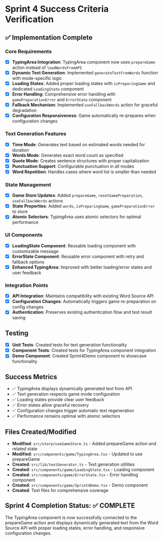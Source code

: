 # Sprint 4 Success Criteria Verification

## ✅ Implementation Complete

### Core Requirements

- [x] **TypingArea Integration**: TypingArea component now uses `prepareGame` action instead of `loadWordsFromAPI`
- [x] **Dynamic Text Generation**: Implemented `generateTextFromWords` function with mode-specific logic
- [x] **Loading States**: Added proper loading states with `isPreparingGame` and dedicated `LoadingState` component
- [x] **Error Handling**: Comprehensive error handling with `gamePreparationError` and `ErrorState` component
- [x] **Fallback Mechanism**: Implemented `useFallbackWords` action for graceful degradation
- [x] **Configuration Responsiveness**: Game automatically re-prepares when configuration changes

### Text Generation Features

- [x] **Time Mode**: Generates text based on estimated words needed for duration
- [x] **Words Mode**: Generates exact word count as specified
- [x] **Quote Mode**: Creates sentence structures with proper capitalization
- [x] **Punctuation Support**: Configurable punctuation in all modes
- [x] **Word Repetition**: Handles cases where word list is smaller than needed

### State Management

- [x] **Game Store Updates**: Added `prepareGame`, `resetGamePreparation`, `useFallbackWords` actions
- [x] **State Properties**: Added `words`, `isPreparingGame`, `gamePreparationError` to store
- [x] **Atomic Selectors**: TypingArea uses atomic selectors for optimal performance

### UI Components

- [x] **LoadingState Component**: Reusable loading component with customizable message
- [x] **ErrorState Component**: Reusable error component with retry and fallback options
- [x] **Enhanced TypingArea**: Improved with better loading/error states and user feedback

### Integration Points

- [x] **API Integration**: Maintains compatibility with existing Word Source API
- [x] **Configuration Changes**: Automatically triggers game re-preparation on config changes
- [x] **Authentication**: Preserves existing authentication flow and test result saving

## Testing

- [x] **Unit Tests**: Created tests for text generation functionality
- [x] **Component Tests**: Created tests for TypingArea component integration
- [x] **Demo Component**: Created Sprint4Demo component to showcase functionality

## Success Metrics

- ✅ TypingArea displays dynamically generated text from API
- ✅ Text generation respects game mode configuration
- ✅ Loading states provide clear user feedback
- ✅ Error states allow graceful recovery
- ✅ Configuration changes trigger automatic text regeneration
- ✅ Performance remains optimal with atomic selectors

## Files Created/Modified

- **Modified**: `src/store/useGameStore.ts` - Added prepareGame action and related state
- **Modified**: `src/components/game/TypingArea.tsx` - Updated to use prepareGame
- **Created**: `src/lib/textGenerator.ts` - Text generation utilities
- **Created**: `src/components/game/LoadingState.tsx` - Loading component
- **Created**: `src/components/game/ErrorState.tsx` - Error handling component
- **Created**: `src/components/game/Sprint4Demo.tsx` - Demo component
- **Created**: Test files for comprehensive coverage

## Sprint 4 Completion Status: ✅ COMPLETE

The TypingArea component is now successfully connected to the prepareGame action and displays dynamically generated text from the Word Source API with proper loading states, error handling, and responsive configuration changes.
